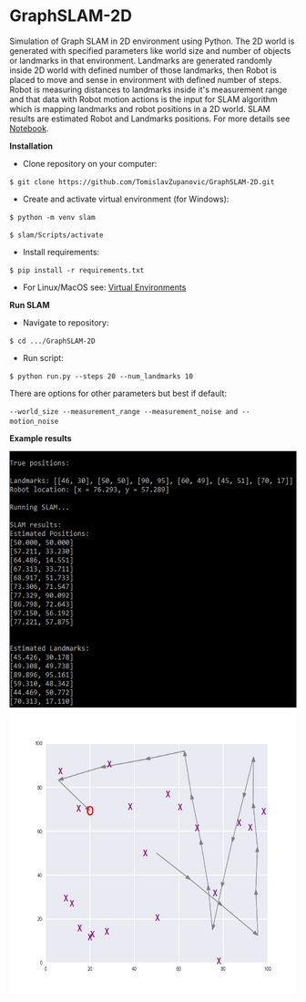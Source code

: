 # GraphSLAM-2D
Simulation of Graph SLAM in 2D environment using Python. The 2D world is generated with specified parameters
like world size and number of objects or landmarks in that environment. Landmarks are generated randomly inside 2D 
world with defined number of those landmarks, then Robot is placed to move and sense in environment with defined 
number of steps. Robot is measuring distances to landmarks inside it's measurement range and that data with
Robot motion actions is the input for SLAM algorithm which is mapping landmarks and robot positions in a 2D world.
SLAM results are estimated Robot and Landmarks positions.
For more details see [Notebook](https://github.com/TomislavZupanovic/GraphSLAM-2D/blob/main/GraphSLAM.ipynb).

**Installation**

- Clone repository on your computer:

`$ git clone https://github.com/TomislavZupanovic/GraphSLAM-2D.git`

- Create and activate virtual environment (for Windows):

`$ python -m venv slam`

`$ slam/Scripts/activate`

- Install requirements:

`$ pip install -r requirements.txt`

- For Linux/MacOS see: [Virtual Environments](https://packaging.python.org/guides/installing-using-pip-and-virtual-environments/)

**Run SLAM**

- Navigate to repository:

`$ cd .../GraphSLAM-2D`

- Run script:

`$ python run.py --steps 20 --num_landmarks 10`

There are options for other parameters but best if default:
 
 `--world_size --measurement_range --measurement_noise and --motion_noise`
 
 **Example results**
 
 <img src="https://github.com/TomislavZupanovic/GraphSLAM-2D/blob/main/images/script_results.jpg" width="550" height="450">

<img src="https://github.com/TomislavZupanovic/GraphSLAM-2D/blob/main/images/Figure1.jpeg" width="700" height="500">
